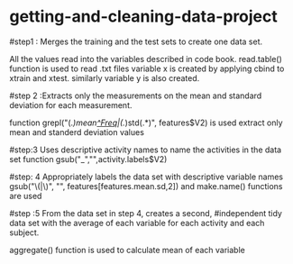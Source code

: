 # getting-and-cleaning-data-project

#step1 : Merges the training and the test sets to create one data set.

  All the values read into the variables described in code book. read.table() function is used to read .txt files
  variable x is created by applying cbind to xtrain and xtest. similarly variable y is also created.

#step 2 :Extracts only the measurements on the mean and standard deviation for each measurement.

  function grepl("(.*)mean[^Freq](.*)|(.*)std(.*)", features$V2) is used extract only mean and standerd deviation values

#step:3 Uses descriptive activity names to name the activities in the data set
  function gsub("_","",activity.labels$V2) 

#step: 4 Appropriately labels the data set with descriptive variable names
  gsub("\\(|\\)", "", features[features.mean.sd,2]) and make.name() functions are used 

#step :5 From the data set in step 4, creates a second, 
#independent tidy data set with the average of each variable for each activity and each subject.

  aggregate() function is used to calculate mean of each variable




